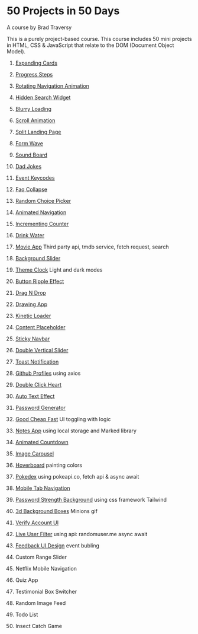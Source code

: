 # 50 Projects in 50 Days

A course by Brad Traversy

This is a purely project-based course. This course includes 50 mini projects in HTML, CSS & JavaScript that relate to the DOM (Document Object Model).

1. [Expanding Cards](https://codepen.io/mmlvlt/full/BaRdpvR)

2. [Progress Steps](https://codepen.io/mmlvlt/full/XWRapQO)

3. [Rotating Navigation Animation](https://codepen.io/mmlvlt/full/YzVxNEK)

4. [Hidden Search Widget](https://codepen.io/mmlvlt/full/OJmjmLB)

5. [Blurry Loading](https://codepen.io/mmlvlt/full/OJmjmPa)

6. [Scroll Animation](https://codepen.io/mmlvlt/full/BaRdZjo)

7. [Split Landing Page](https://codepen.io/mmlvlt/full/BaRddJr)

8. [Form Wave](https://codepen.io/mmlvlt/full/zYwddWx)

9. [Sound Board]()

10. [Dad Jokes](https://codepen.io/mmlvlt/full/eYWEMRM)

11. [Event Keycodes](https://codepen.io/mmlvlt/full/vYmJRbN)

12. [Faq Collapse](https://codepen.io/mmlvlt/full/NWjaWQv)

13. [Random Choice Picker](https://codepen.io/mmlvlt/full/qBmPZgx)

14. [Animated Navigation](https://codepen.io/mmlvlt/full/BaRJbZb)

15. [Incrementing Counter](https://codepen.io/mmlvlt/full/YzVYMJz)

16. [Drink Water](https://codepen.io/mmlvlt/full/ZEKvNgE)

17. [Movie App](https://codepen.io/mmlvlt/full/WNjdVmE) Third party api, tmdb service, fetch request, search

18. [Background Slider](https://codepen.io/mmlvlt/full/gOWvjbv)

19. [Theme Clock](https://codepen.io/mmlvlt/full/dyRYPgL) Light and dark modes

20. [Button Ripple Effect](https://codepen.io/mmlvlt/full/powgbqM)

21. [Drag N Drop](https://codepen.io/mmlvlt/full/ExXPZRP)

22. [Drawing App](https://codepen.io/mmlvlt/full/QWgyMye)

23. [Kinetic Loader](https://codepen.io/mmlvlt/full/zYzrdmP)

24. [Content Placeholder](https://codepen.io/mmlvlt/full/OJgMOmz)

25. [Sticky Navbar](https://codepen.io/mmlvlt/full/JjJGgYW)

26. [Double Vertical Slider](https://codepen.io/mmlvlt/full/powyWKW)

27. [Toast Notification](https://codepen.io/mmlvlt/full/XWgdVoM)

28. [Github Profiles](https://codepen.io/mmlvlt/full/XWgdPeK) using axios

29. [Double Click Heart](https://codepen.io/mmlvlt/full/yLXVwrp)

30. [Auto Text Effect](https://codepen.io/mmlvlt/full/dyRNYbK)

31. [Password Generator](https://codepen.io/mmlvlt/full/dyRNdRW)

32. [Good Cheap Fast](https://codepen.io/mmlvlt/full/abwEWvW) UI toggling with logic

33. [Notes App](https://codepen.io/mmlvlt/full/zYzpwWE) using local storage and Marked library

34. [Animated Countdown](https://codepen.io/mmlvlt/full/VwWxaBz)

35. [Image Carousel](https://codepen.io/mmlvlt/full/RwZMZme)

36. [Hoverboard](https://codepen.io/mmlvlt/full/qBXoPXM) painting colors

37. [Pokedex](https://codepen.io/mmlvlt/full/NWvYmpE) using pokeapi.co, fetch api & async await

38. [Mobile Tab Navigation](https://codepen.io/mmlvlt/full/rNzdgMm)

39. [Password Strength Background](https://codepen.io/mmlvlt/full/gOxeNZR) using css framework Tailwind

40. [3d Background Boxes](https://codepen.io/mmlvlt/full/jOLxJLL) Minions gif

41. [Verify Account UI](https://codepen.io/mmlvlt/full/YzxLgMw)

42. [Live User Filter](https://codepen.io/mmlvlt/full/YzxLMrV) using api: randomuser.me async await

43. [Feedback UI Design](https://codepen.io/mmlvlt/full/JjyZKpz) event bubling

44. Custom Range Slider

45. Netflix Mobile Navigation

46. Quiz App

47. Testimonial Box Switcher

48. Random Image Feed

49. Todo List

50. Insect Catch Game
